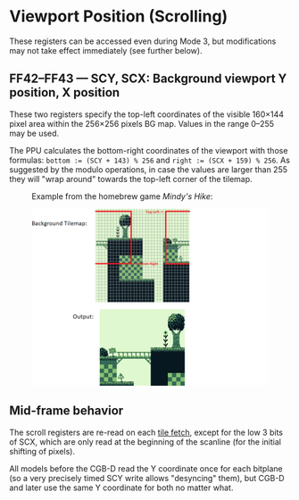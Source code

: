 # Viewport Position (Scrolling)

These registers can be accessed even during Mode 3, but modifications may not take
effect immediately (see further below).

## FF42–FF43 — SCY, SCX: Background viewport Y position, X position

These two registers specify the top-left coordinates of the visible 160×144 pixel area within the
256×256 pixels BG map. Values in the range 0–255 may be used.

The PPU calculates the bottom-right coordinates of the viewport with those formulas: `bottom := (SCY + 143) % 256` and `right := (SCX + 159) % 256`.
As suggested by the modulo operations, in case the values are larger than 255 they will "wrap around" towards the top-left corner of the tilemap.

<figure><figcaption>

Example from the homebrew game *Mindy's Hike*:

</figcaption>

![VRAM view diagram](imgs/scrolling_diagram.png)

</figure>

## Mid-frame behavior

The scroll registers are re-read on each [tile fetch](<#Get Tile>), except for the low 3 bits of SCX, which are only read at the beginning of the scanline (for the initial shifting of pixels).

All models before the CGB-D read the Y coordinate once for each bitplane (so a very precisely timed SCY write allows "desyncing" them), but CGB-D and later use the same Y coordinate for both no matter what.
